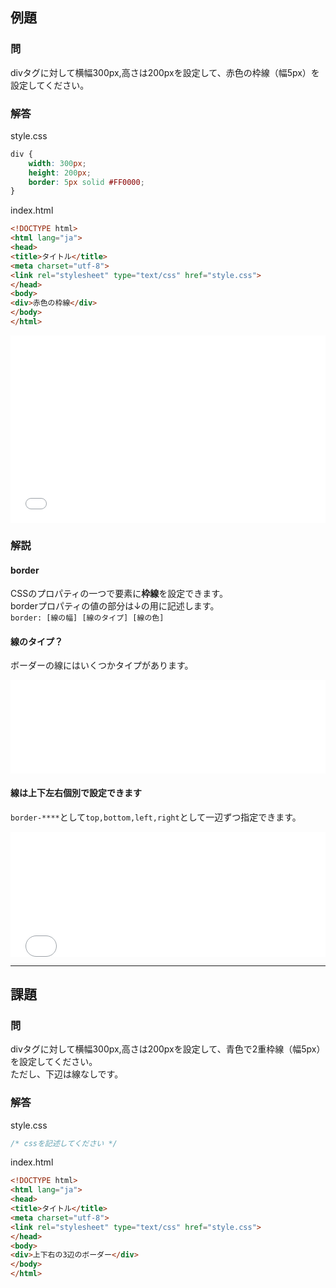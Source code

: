 ## 例題

### 問
divタグに対して横幅300px,高さは200pxを設定して、赤色の枠線（幅5px）を設定してください。

### 解答
style.css

```css
div {
	width: 300px;
	height: 200px;  
	border: 5px solid #FF0000;
}
```
index.html
```html
<!DOCTYPE html>
<html lang="ja">
<head>
<title>タイトル</title>
<meta charset="utf-8">
<link rel="stylesheet" type="text/css" href="style.css"> 
</head>
<body>
<div>赤色の枠線</div>
</body>
</html>
```

<iframe width="100%" height="300" src="//jsfiddle.net/xuy78exu/4/embedded/result,html,css/" allowfullscreen="allowfullscreen" frameborder="0"></iframe>

### 解説

#### border
CSSのプロパティの一つで要素に**枠線**を設定できます。  
borderプロパティの値の部分は↓の用に記述します。  
`border: [線の幅] [線のタイプ] [線の色]`

#### 線のタイプ？
ボーダーの線にはいくつかタイプがあります。  
<iframe width="100%" height="150" src="//jsfiddle.net/crjLzkfe/embedded/result,html,css/" allowfullscreen="allowfullscreen" frameborder="0"></iframe>

#### 線は上下左右個別で設定できます
`border-****`として`top,bottom,left,right`として一辺ずつ指定できます。

<iframe width="100%" height="200" src="//jsfiddle.net/wfmuaez5/embedded/result,html,css/" allowfullscreen="allowfullscreen" frameborder="0"></iframe>

---

## 課題

### 問
divタグに対して横幅300px,高さは200pxを設定して、青色で2重枠線（幅5px）を設定してください。  
ただし、下辺は線なしです。

### 解答
style.css
```css
/* cssを記述してください */
```
index.html
```html
<!DOCTYPE html>
<html lang="ja">
<head>
<title>タイトル</title>
<meta charset="utf-8">
<link rel="stylesheet" type="text/css" href="style.css">
</head>
<body>
<div>上下右の3辺のボーダー</div>
</body>
</html>
```